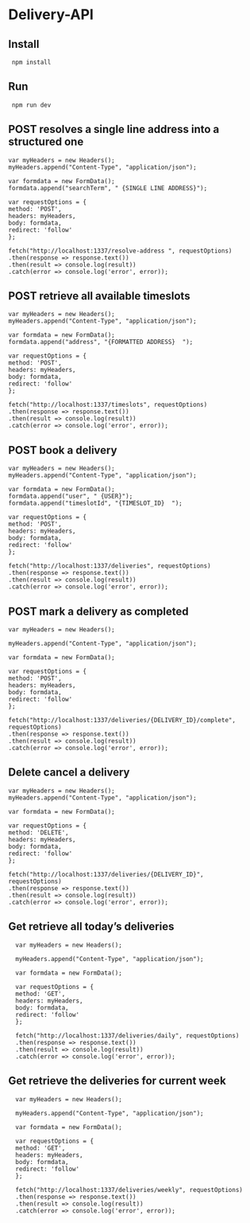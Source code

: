 # Delivery-API

## Install

     npm install

## Run

     npm run dev


## POST resolves a single line address into a structured one
    var myHeaders = new Headers();
    myHeaders.append("Content-Type", "application/json");

    var formdata = new FormData();
    formdata.append("searchTerm", " {SINGLE LINE ADDRESS}");

    var requestOptions = {
    method: 'POST',
    headers: myHeaders,
    body: formdata,
    redirect: 'follow'
    };

    fetch("http://localhost:1337/resolve-address ", requestOptions)
    .then(response => response.text())
    .then(result => console.log(result))
    .catch(error => console.log('error', error));

## POST retrieve all available timeslots 
    var myHeaders = new Headers();
    myHeaders.append("Content-Type", "application/json");

    var formdata = new FormData();
    formdata.append("address", "{FORMATTED ADDRESS}  ");

    var requestOptions = {
    method: 'POST',
    headers: myHeaders,
    body: formdata,
    redirect: 'follow'
    };

    fetch("http://localhost:1337/timeslots", requestOptions)
    .then(response => response.text())
    .then(result => console.log(result))
    .catch(error => console.log('error', error));

## POST  book a delivery  
    var myHeaders = new Headers();
    myHeaders.append("Content-Type", "application/json");

    var formdata = new FormData();
    formdata.append("user", " {USER}");
    formdata.append("timeslotId", "{TIMESLOT_ID}  ");

    var requestOptions = {
    method: 'POST',
    headers: myHeaders,
    body: formdata,
    redirect: 'follow'
    };

    fetch("http://localhost:1337/deliveries", requestOptions)
    .then(response => response.text())
    .then(result => console.log(result))
    .catch(error => console.log('error', error));
## POST mark a delivery as completed 
    var myHeaders = new Headers();

    myHeaders.append("Content-Type", "application/json");

    var formdata = new FormData();

    var requestOptions = {
    method: 'POST',
    headers: myHeaders,
    body: formdata,
    redirect: 'follow'
    };

    fetch("http://localhost:1337/deliveries/{DELIVERY_ID}/complete", requestOptions)
    .then(response => response.text())
    .then(result => console.log(result))
    .catch(error => console.log('error', error));

## Delete cancel a delivery 

    var myHeaders = new Headers();
    myHeaders.append("Content-Type", "application/json");
    
    var formdata = new FormData();
    
    var requestOptions = {
    method: 'DELETE',
    headers: myHeaders,
    body: formdata,
    redirect: 'follow'
    };
    
    fetch("http://localhost:1337/deliveries/{DELIVERY_ID}", requestOptions)
    .then(response => response.text())
    .then(result => console.log(result))
    .catch(error => console.log('error', error));


## Get retrieve all today’s deliveries

      var myHeaders = new Headers();

      myHeaders.append("Content-Type", "application/json");

      var formdata = new FormData();

      var requestOptions = {
      method: 'GET',
      headers: myHeaders,
      body: formdata,
      redirect: 'follow'
      };

      fetch("http://localhost:1337/deliveries/daily", requestOptions)
      .then(response => response.text())
      .then(result => console.log(result))
      .catch(error => console.log('error', error));

## Get retrieve the deliveries for current week  

      var myHeaders = new Headers();

      myHeaders.append("Content-Type", "application/json");

      var formdata = new FormData();

      var requestOptions = {
      method: 'GET',
      headers: myHeaders,
      body: formdata,
      redirect: 'follow'
      };

      fetch("http://localhost:1337/deliveries/weekly", requestOptions)
      .then(response => response.text())
      .then(result => console.log(result))
      .catch(error => console.log('error', error));
